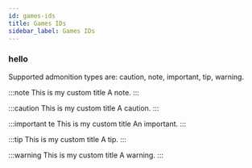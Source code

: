 ```yaml
---
id: games-ids
title: Games IDs
sidebar_label: Games IDs
---
```


### hello

Supported admonition types are: caution, note, important, tip, warning.

:::note This is my custom title
A note.
:::

:::caution This is my custom title
A caution.
:::

:::important te This is my custom title
An important.
:::

:::tip This is my custom title
A tip.
:::

:::warning This is my custom title
A warning.
:::